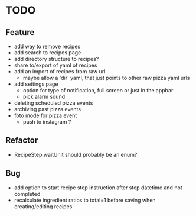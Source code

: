 # TODO

## Feature
- add way to remove recipes
- add search to recipes page
- add directory structure to recipes?
- share to/export of yaml of recipes
- add an import of recipes from raw url
    - maybe allow a 'dir' yaml, that just points to other raw pizza yaml urls
- add settings page
    - option for type of notification, full screen or just in the appbar
    - pick alarm sound
- deleting scheduled pizza events
- archiving past pizza events
- foto mode for pizza event
    - push to instagram ?
    
## Refactor
- RecipeStep.waitUnit should probably be an enum?
    
## Bug
- add option to start recipe step instruction after step datetime and not completed
- recalculate ingredient ratios to total=1 before saving when creating/editing recipes
